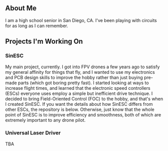## About Me
I am a high school senior in San Diego, CA. I've been playing with circuits for as long as I can remember.

## Projects I'm Working On

### SinESC
My main project, currently. I got into FPV drones a few years ago to satisfy my general affinity for things that fly, and I wanted to use my electronics and PCB design skills to improve the hobby rather than just buying pre-made parts (which got boring pretty fast). I started looking at ways to increase flight times, and learned that the electronic speed controllers (ESCs) everyone uses employ a simple but inefficient drive technique. I decided to bring Field-Oriented Control (FOC) to the hobby, and that's when I created SinESC. If you want the details about how SinESC differs from other ESCs, the repository is below. Otherwise, just know that the whole point of SinESC is to improve efficiency and smoothness, both of which are extremely important to any drone pilot.

### Universal Laser Driver
TBA
